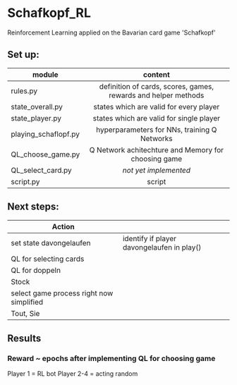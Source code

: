 # Schafkopf_RL
Reinforcement Learning applied on the Bavarian card game 'Schafkopf'

## Set up:
| module               | content                                                          | 
| -------------------- |:----------------------------------------------------------------:|
| rules.py             | definition of cards, scores, games, rewards and helper methods   |
| state_overall.py     | states which are valid for every player                          |
| state_player.py      | states which are valid for single player                         |
| playing_schaflopf.py | hyperparameters for NNs, training Q Networks                     |
| QL_choose_game.py    | Q Network achitechture and Memory for choosing game              |
| QL_select_card.py    | *not yet implemented*                                            |
| script.py            | script                                                           |

## Next steps:
| Action                                     |                                                |
| -------------------------------------------|:-----------------------------------------------|
| set state davongelaufen                    | identify if player davongelaufen in play()     |
| QL for selecting cards                     |                                                |
| QL for doppeln                             |                                                |
| Stock                                      |                                                |
| select game process right now simplified   |                                                |
| Tout, Sie                                  |                                                |

## Results
### Reward ~ epochs after implementing QL for choosing game
Player 1 = RL bot
Player 2-4 = acting random

[logo]: https://github.com/clauszitzelsberger/Schafkopf_RL/tree/master/plots/reward_epochs_select_game.png "Reward~Epochs"
